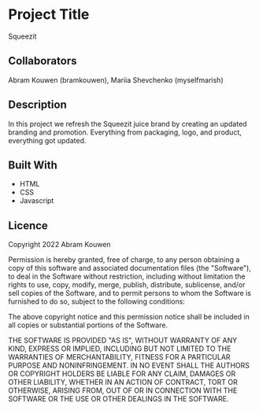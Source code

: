 # Project Title 
Squeezit  

## Collaborators 

Abram Kouwen  (bramkouwen), Mariia Shevchenko   (myselfmarish)

## Description
In this project we refresh the Squeezit juice brand by creating an updated branding and promotion. Everything from packaging, logo, and product, everything got updated.

## Built With

- HTML
- CSS
- Javascript  

## Licence 

Copyright 2022 Abram Kouwen

Permission is hereby granted, free of charge, to any person obtaining a copy of this software and associated documentation files (the "Software"), to deal in the Software without restriction, including without limitation the rights to use, copy, modify, merge, publish, distribute, sublicense, and/or sell copies of the Software, and to permit persons to whom the Software is furnished to do so, subject to the following conditions:

The above copyright notice and this permission notice shall be included in all copies or substantial portions of the Software.

THE SOFTWARE IS PROVIDED "AS IS", WITHOUT WARRANTY OF ANY KIND, EXPRESS OR IMPLIED, INCLUDING BUT NOT LIMITED TO THE WARRANTIES OF MERCHANTABILITY, FITNESS FOR A PARTICULAR PURPOSE AND NONINFRINGEMENT. IN NO EVENT SHALL THE AUTHORS OR COPYRIGHT HOLDERS BE LIABLE FOR ANY CLAIM, DAMAGES OR OTHER LIABILITY, WHETHER IN AN ACTION OF CONTRACT, TORT OR OTHERWISE, ARISING FROM, OUT OF OR IN CONNECTION WITH THE SOFTWARE OR THE USE OR OTHER DEALINGS IN THE SOFTWARE.